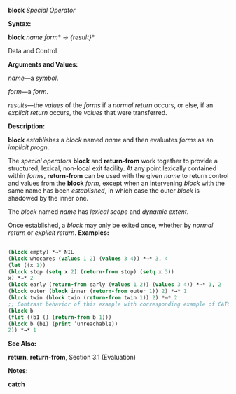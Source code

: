 **block** *Special Operator* 



**Syntax:** 



**block** *name form*\* *→ \{result\}*\* 



Data and Control 











**Arguments and Values:** 



*name*—a *symbol*. 



*form*—a *form*. 



*results*—the *values* of the *forms* if a *normal return* occurs, or else, if an *explicit return* occurs, the *values* that were transferred. 



**Description:** 



**block** *establishes* a *block* named *name* and then evaluates *forms* as an *implicit progn*. 



The *special operators* **block** and **return-from** work together to provide a structured, lexical, non-local exit facility. At any point lexically contained within *forms*, **return-from** can be used with the given *name* to return control and values from the **block** *form*, except when an intervening *block* with the same name has been *established*, in which case the outer *block* is shadowed by the inner one. 



The *block* named *name* has *lexical scope* and *dynamic extent*. 



Once established, a *block* may only be exited once, whether by *normal return* or *explicit return*. **Examples:**
```lisp
 
(block empty) *→* NIL 
(block whocares (values 1 2) (values 3 4)) *→* 3, 4 
(let ((x 1)) 
(block stop (setq x 2) (return-from stop) (setq x 3)) 
x) *→* 2 
(block early (return-from early (values 1 2)) (values 3 4)) *→* 1, 2 
(block outer (block inner (return-from outer 1)) 2) *→* 1 
(block twin (block twin (return-from twin 1)) 2) *→* 2 
;; Contrast behavior of this example with corresponding example of CATCH. 
(block b 
(flet ((b1 () (return-from b 1))) 
(block b (b1) (print ’unreachable)) 
2)) *→* 1 

```
**See Also:** 



**return**, **return-from**, Section 3.1 (Evaluation) 



**Notes:** 















**catch** 



